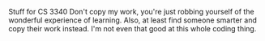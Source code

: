 Stuff for CS 3340
Don't copy my work, you're just robbing yourself of the wonderful experience of learning. Also, at least find someone smarter and copy their work instead. I'm not even that good at this whole coding thing.
